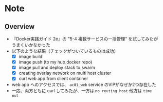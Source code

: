 # Note

## Overview

- 『Docker実践ガイド 2e』の "5-4 複数サービスの一括管理" を試してみたがうまくいかなかった
- 以下のような結果（チェックがついているものは成功）
  - [x] image build
  - [x] image push (to my hub.docker repo)
  - [x] image pull and deploy stack to swarm
  - [x] creating overlay network on multi host cluster
  - [x] curl web app from client container

- web app へのアクセスでは、 `ac01_web` service のVIPがなぜか2つ存在した
- 一応、両方ともに curl してみたが、一方は `no routing host` 他方は `time out`


